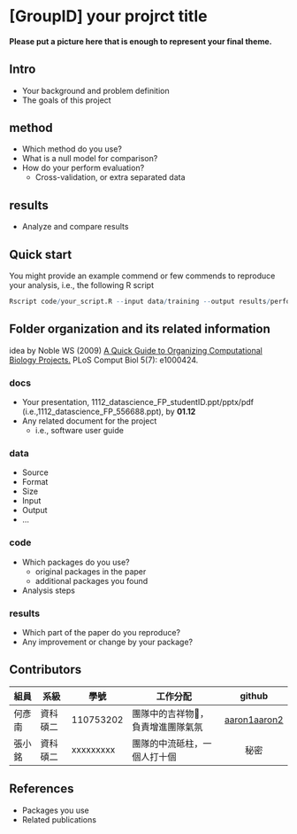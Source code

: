 # [GroupID] your projrct title

#### Please put a picture here that is enough to represent your final theme.

## Intro
* Your background and problem definition
* The goals of this project

## method
* Which method do you use?
* What is a null model for comparison?
* How do your perform evaluation?
  * Cross-validation, or extra separated data


## results
* Analyze and compare results

## Quick start
You might provide an example commend or few commends to reproduce your analysis, i.e., the following R script
```R
Rscript code/your_script.R --input data/training --output results/performance.tsv
```

## Folder organization and its related information
idea by Noble WS (2009) [A Quick Guide to Organizing Computational Biology Projects.](https://journals.plos.org/ploscompbiol/article?id=10.1371/journal.pcbi.1000424) PLoS Comput Biol 5(7): e1000424.

### docs
* Your presentation, 1112_datascience_FP_studentID.ppt/pptx/pdf (i.e.,1112_datascience_FP_556688.ppt), by **01.12**
* Any related document for the project
  * i.e., software user guide

### data
* Source
* Format
* Size
* Input
* Output
* ...

### code
* Which packages do you use? 
  * original packages in the paper
  * additional packages you found
* Analysis steps

### results
* Which part of the paper do you reproduce?
* Any improvement or change by your package?

## Contributors
|組員|系級|學號|工作分配|github|
|-|-|-|-|:-:|
|何彥南|資科碩二|110753202|團隊中的吉祥物🦒，負責增進團隊氣氛| [aaron1aaron2](https://github.com/aaron1aaron2)|
|張小銘|資科碩二|xxxxxxxxx|團隊的中流砥柱，一個人打十個|秘密|

## References
* Packages you use
* Related publications
